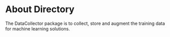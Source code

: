 # About Directory
The DataCollector package is to collect, store and augment 
the training data for machine learning solutions.


